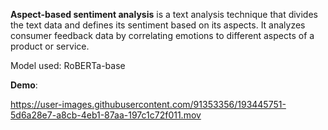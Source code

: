 
**Aspect-based sentiment analysis**  is a text analysis technique that divides the text data and defines its sentiment based on its aspects. It analyzes consumer feedback data by correlating emotions to different aspects of a product or service.

Model used: RoBERTa-base

**Demo**:


https://user-images.githubusercontent.com/91353356/193445751-5d6a28e7-a8cb-4eb1-87aa-197c1c72f011.mov






